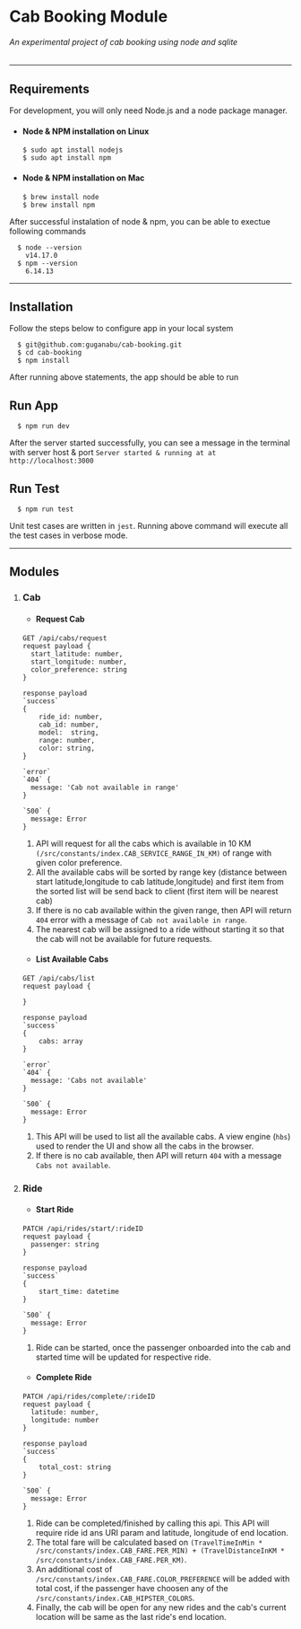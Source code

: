 # Cab Booking Module

###### An experimental project of cab booking using node and sqlite

---

## Requirements

For development, you will only need Node.js and a node package manager.

-   #### Node & NPM installation on Linux

        $ sudo apt install nodejs
        $ sudo apt install npm

-   #### Node & NPM installation on Mac

        $ brew install node
        $ brew install npm

After successful instalation of node & npm, you can be able to exectue following commands

      $ node --version
        v14.17.0
      $ npm --version
        6.14.13

---

## Installation

Follow the steps below to configure app in your local system

      $ git@github.com:guganabu/cab-booking.git
      $ cd cab-booking
      $ npm install

After running above statements, the app should be able to run

## Run App

      $ npm run dev

After the server started successfully, you can see a message in the terminal with server host & port `Server started & running at at http://localhost:3000`

## Run Test

      $ npm run test

Unit test cases are written in `jest`. Running above command will execute all the test cases in verbose mode.

---

## Modules

1. ### Cab

    - #### Request Cab

    ```
    GET /api/cabs/request
    request payload {
      start_latitude: number,
      start_longitude: number,
      color_preference: string
    }

    response payload
    `success`
    {
        ride_id: number,
        cab_id: number,
        model:  string,
        range: number,
        color: string,
    }

    `error`
    `404` {
      message: 'Cab not available in range'
    }

    `500` {
      message: Error
    }
    ```

    1. API will request for all the cabs which is available in 10 KM `(/src/constants/index.CAB_SERVICE_RANGE_IN_KM)` of range with given color preference.
    2. All the available cabs will be sorted by range key (distance between start latitude,longitude to cab latitude,longitude) and first item from the sorted list will be send back to client (first item will be nearest cab)
    3. If there is no cab available within the given range, then API will return `404` error with a message of `Cab not available in range`.
    4. The nearest cab will be assigned to a ride without starting it so that the cab will not be available for future requests.

    - #### List Available Cabs

    ```
    GET /api/cabs/list
    request payload {

    }

    response payload
    `success`
    {
        cabs: array
    }

    `error`
    `404` {
      message: 'Cabs not available'
    }

    `500` {
      message: Error
    }
    ```

    1. This API will be used to list all the available cabs. A view engine (`hbs`) used to render the UI and show all the cabs in the browser.
    2. If there is no cab available, then API will return `404` with a message `Cabs not available`.

2. ### Ride

    - #### Start Ride

    ```
    PATCH /api/rides/start/:rideID
    request payload {
      passenger: string
    }

    response payload
    `success`
    {
        start_time: datetime
    }

    `500` {
      message: Error
    }
    ```

    1. Ride can be started, once the passenger onboarded into the cab and started time will be updated for respective ride.

    - #### Complete Ride

    ```
    PATCH /api/rides/complete/:rideID
    request payload {
      latitude: number,
      longitude: number
    }

    response payload
    `success`
    {
        total_cost: string
    }

    `500` {
      message: Error
    }
    ```

    1. Ride can be completed/finished by calling this api. This API will require ride id ans URI param and latitude, longitude of end location.
    2. The total fare will be calculated based on `(TravelTimeInMin * /src/constants/index.CAB_FARE.PER_MIN) + (TravelDistanceInKM * /src/constants/index.CAB_FARE.PER_KM)`.
    3. An additional cost of `/src/constants/index.CAB_FARE.COLOR_PREFERENCE` will be added with total cost, if the passenger have choosen any of the `/src/constants/index.CAB_HIPSTER_COLORS`.
    4. Finally, the cab will be open for any new rides and the cab's current location will be same as the last ride's end location.
